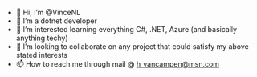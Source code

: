 - 👋 Hi, I’m @VinceNL
- 👀 I’m a dotnet developer
- 🌱 I’m interested learning everything C#, .NET, Azure (and basically anything techy)
- 💞️ I’m looking to collaborate on any project that could satisfy my above stated interests
- 📫 How to reach me through mail @ h_vancampen@msn.com

<!---
VinceNL/VinceNL is a ✨ special ✨ repository. Please notice my work application are in a different organisation and private.
--->
